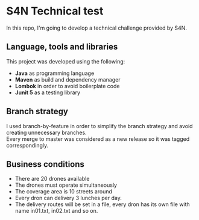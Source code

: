 # S4N Technical test
In this repo, I'm going to develop a technical challenge provided by S4N.

## Language, tools and libraries
This project was developed using the following:
* **Java** as programming language
* **Maven** as build and dependency manager
* **Lombok** in order to avoid boilerplate code
* **Junit 5** as a testing library

## Branch strategy
I used branch-by-feature in order to simplify the branch strategy and avoid creating unnecessary branches.  
Every merge to master was considered as a new release so it was tagged correspondingly.

## Business conditions
* There are 20 drones available
* The drones must operate simultaneously
* The coverage area is 10 streets around
* Every dron can delivery 3 lunches per day.
* The delivery routes will be set in a file, every dron has its own file with name in01.txt, in02.txt 
and so on.